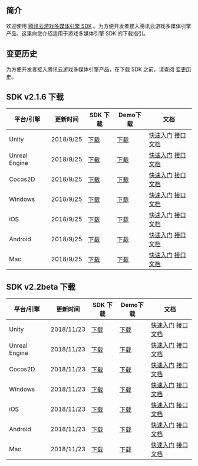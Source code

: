 ## 简介

欢迎使用 [腾讯云游戏多媒体引擎 SDK](https://cloud.tencent.com/product/tmg?idx=1) 。为方便开发者接入腾讯云游戏多媒体引擎产品，这里向您介绍适用于游戏多媒体引擎 SDK 的下载指引。

## 变更历史
为方便开发者接入腾讯云游戏多媒体引擎产品，在下载 SDK 之前，请查阅 [变更历史](https://cloud.tencent.com/document/product/607/11904)。

## SDK v2.1.6 下载

|平台/引擎  | 更新时间        |SDK 下载|Demo下载|文档|
|-------------| ------------- | ------------- |------------- |------------- |
|	Unity			|2018/9/25 |[下载](http://dldir1.qq.com/hudongzhibo/QCloud_TGP/GME/GME2.1.6/GME_Unity_Audio_SDK_2.1.6.1305.zip)		|[下载](http://dldir1.qq.com/hudongzhibo/QCloud_TGP/GME/GME2.1.6/GME_Unity_Audio_Demo_2.1.6.1305.zip)		|[快速入门](https://cloud.tencent.com/document/product/607/18248) [接口文档](https://cloud.tencent.com/document/product/607/15228)|
|		Unreal Engine	|2018/9/25 |[下载](http://dldir1.qq.com/hudongzhibo/QCloud_TGP/GME/GME2.1.6/GME_Unreal_Audio_SDK_2.1.6.1305.zip)		|[下载](http://dldir1.qq.com/hudongzhibo/QCloud_TGP/GME/GME2.1.6/GME_Unreal_Audio_Demo_2.1.6.1305.zip)		|[快速入门](https://cloud.tencent.com/document/product/607/18267) [接口文档](https://cloud.tencent.com/document/product/607/15231)|
|		Cocos2D		|2018/9/25 |[下载](http://dldir1.qq.com/hudongzhibo/QCloud_TGP/GME/GME2.1.6/GME_Cocos_Audio_SDK_2.1.6.1305.zip)		|[下载](http://dldir1.qq.com/hudongzhibo/QCloud_TGP/GME/GME2.1.6/GME_Cocos_Audio_Demo_2.1.6.1305.zip)		|[快速入门](https://cloud.tencent.com/document/product/607/18292) [接口文档](https://cloud.tencent.com/document/product/607/15218)|
|		Windows 	|2018/9/25 |[下载](http://dldir1.qq.com/hudongzhibo/QCloud_TGP/GME/GME2.1.6/GME_Windows_Audio_SDK_2.1.6.1305.zip)		|[下载](http://dldir1.qq.com/hudongzhibo/QCloud_TGP/GME/GME2.1.6/GME_Windows_Audio_Demo_2.1.6.1305.zip)	|[快速入门](https://cloud.tencent.com/document/product/607/18320) [接口文档](https://cloud.tencent.com/document/product/607/15232)|
|	iOS				|2018/9/25 |[下载](http://dldir1.qq.com/hudongzhibo/QCloud_TGP/GME/GME2.1.6/GME_iOS_Audio_SDK_2.1.6.1305.zip)			|[下载](http://dldir1.qq.com/hudongzhibo/QCloud_TGP/GME/GME2.1.6/GME_iOS_Audio_Demo_2.1.6.1305.zip)		|[快速入门](https://cloud.tencent.com/document/product/607/18238) [接口文档](https://cloud.tencent.com/document/product/607/15221)|
|	Android 		|2018/9/25 |[下载](http://dldir1.qq.com/hudongzhibo/QCloud_TGP/GME/GME2.1.6/GME_Android_Audio_SDK_2.1.6.1305.zip)		|[下载](http://dldir1.qq.com/hudongzhibo/QCloud_TGP/GME/GME2.1.6/GME_Android_Audio_Demo_2.1.6.1305.zip)	|[快速入门](https://cloud.tencent.com/document/product/607/18158) [接口文档](https://cloud.tencent.com/document/product/607/15210)|
|	 		Mac	 		|2018/9/25 |[下载](http://dldir1.qq.com/hudongzhibo/QCloud_TGP/GME/GME2.1.6/GME_Mac_Audio_SDK_2.1.6.1305.zip)			|[下载](http://dldir1.qq.com/hudongzhibo/QCloud_TGP/GME/GME2.1.6/GME_Mac_Audio_Demo_2.1.6.1305.zip)		|[快速入门](https://cloud.tencent.com/document/product/607/18738) [接口文档](https://cloud.tencent.com/document/product/607/18739)|


## SDK v2.2beta 下载

|平台/引擎  | 更新时间        |SDK 下载|Demo下载|文档|
|-------------| ------------- | ------------- |------------- |------------- |
|	Unity			|2018/11/23 |[下载](http://dldir1.qq.com/hudongzhibo/QCloud_TGP/GME/GME2.2/GME_Unity_Audio_SDK_2.2.0.2437.zip)		|[下载](http://dldir1.qq.com/hudongzhibo/QCloud_TGP/GME/GME2.2/GME_Unity_Audio_Demo_2.2.0.2437.zip)		|[快速入门](https://cloud.tencent.com/document/product/607/18248) [接口文档](https://cloud.tencent.com/document/product/607/15228)|
|		Unreal Engine	|2018/11/23 |[下载](http://dldir1.qq.com/hudongzhibo/QCloud_TGP/GME/GME2.2/GME_Unreal_Audio_SDK_2.2.0.2437.zip)		|[下载](http://dldir1.qq.com/hudongzhibo/QCloud_TGP/GME/GME2.2/GME_Unreal_Audio_Demo_2.2.0.2437.zip)		|[快速入门](https://cloud.tencent.com/document/product/607/18267) [接口文档](https://cloud.tencent.com/document/product/607/15231)|
|		Cocos2D		|2018/11/23 |[下载](http://dldir1.qq.com/hudongzhibo/QCloud_TGP/GME/GME2.2/GME_Cocos_Audio_SDK_2.2.0.2437.zip)	|[下载](http://dldir1.qq.com/hudongzhibo/QCloud_TGP/GME/GME2.2/GME_Cocos_Audio_Demo_2.2.0.2437.zip)		|[快速入门](https://cloud.tencent.com/document/product/607/18292) [接口文档](https://cloud.tencent.com/document/product/607/15218)|
|		Windows 	|2018/11/23 |[下载](http://dldir1.qq.com/hudongzhibo/QCloud_TGP/GME/GME2.2/GME_Windows_audio_sdk_2.2.0.2437.zip)		|[下载](http://dldir1.qq.com/hudongzhibo/QCloud_TGP/GME/GME2.2/GME_Windows_audio_demo_2.2.0.2437.zip)	|[快速入门](https://cloud.tencent.com/document/product/607/18320) [接口文档](https://cloud.tencent.com/document/product/607/15232)|
|	iOS				|2018/11/23 |[下载](http://dldir1.qq.com/hudongzhibo/QCloud_TGP/GME/GME2.2/GME_ios_audio_sdk_2.2.0.2437.zip)			|[下载](http://dldir1.qq.com/hudongzhibo/QCloud_TGP/GME/GME2.2/GME_ios_audio_demo_2.2.0.2437.zip)		|[快速入门](https://cloud.tencent.com/document/product/607/18238) [接口文档](https://cloud.tencent.com/document/product/607/15221)|
|	Android 		|2018/11/23 |[下载](http://dldir1.qq.com/hudongzhibo/QCloud_TGP/GME/GME2.2/GME_android_audio_sdk_2.2.0.2437.zip)		|[下载](http://dldir1.qq.com/hudongzhibo/QCloud_TGP/GME/GME2.2/GME_android_audio_demo_2.2.0.2437.zip)	|[快速入门](https://cloud.tencent.com/document/product/607/18158) [接口文档](https://cloud.tencent.com/document/product/607/15210)|
|	 		Mac	 		|2018/11/23 |[下载](http://dldir1.qq.com/hudongzhibo/QCloud_TGP/GME/GME2.2/GME_mac_audio_sdk_2.2.0.2437.zip)			|[下载](http://dldir1.qq.com/hudongzhibo/QCloud_TGP/GME/GME2.2/GME_mac_audio_demo_2.2.0.2437.zip)		|[快速入门](https://cloud.tencent.com/document/product/607/18738) [接口文档](https://cloud.tencent.com/document/product/607/18739)|

